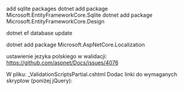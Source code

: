 

add sqlite packages
dotnet add package Microsoft.EntityFrameworkCore.Sqlite
dotnet add package Microsoft.EntityFrameworkCore.Design

dotnet ef database update

dotnet add package Microsoft.AspNetCore.Localization

ustawienie jezyka polskiego w walidacji: https://github.com/aspnet/Docs/issues/4076 

W pliku: _ValidationScriptsPartial.cshtml 
Dodac linki do wymaganych skryptow (poniżej jQuery): 
<!-- globalize scripts -->
<script src="~/lib/globalize/dist/globalize.js"></script>
<script src="~/lib/globalize/dist/globalize/number.js"></script>
<script src="~/lib/globalize/dist/globalize/date.js"></script>

<script src="~/lib/jquery-validation-globalize/jquery.validate.globalize.js"></script>

